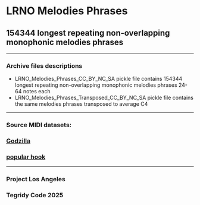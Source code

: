 # LRNO Melodies Phrases
## 154344 longest repeating non-overlapping monophonic melodies phrases

***

### Archive files descriptions

* LRNO_Melodies_Phrases_CC_BY_NC_SA pickle file contains 154344 longest repeating non-overlapping monophonic melodies phrases 24-64 notes each
* LRNO_Melodies_Phrases_Transposed_CC_BY_NC_SA pickle file contains the same melodies phrases transposed to average C4

***

### Source MIDI datasets:

### [Godzilla](https://huggingface.co/datasets/projectlosangeles/Godzilla-MIDI-Dataset)
### [popular hook](https://huggingface.co/datasets/NEXTLab-ZJU/popular-hook)

***

### Project Los Angeles
### Tegridy Code 2025
